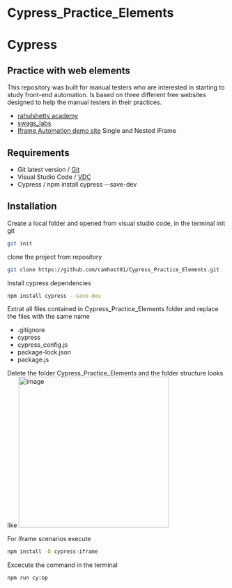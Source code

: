 # Cypress_Practice_Elements

# Cypress 
## Practice with web elements

This repository was built for manual testers who are interested in starting to study front-end automation. Is based on three different free websites designed to help the manual testers in their practices.

- [rahulshetty academy](https://rahulshettyacademy.com/AutomationPractice/)
- [swags_labs](https://www.saucedemo.com/)
- [Iframe Automation demo site](https://demo.automationtesting.in/Frames.html) Single and Nested iFrame

## Requirements

- Git latest version / [Git](https://git-scm.com/download/mac)
- Visual Studio Code / [VDC](https://code.visualstudio.com/)
- Cypress  / npm install cypress --save-dev

## Installation

Create a local folder and opened from visual studio code, in the terminal init git
```sh
git init
```
clone the project from repository 

```sh
git clone https://github.com/camhost01/Cypress_Practice_Elements.git
```
Install cypress dependencies

```sh
npm install cypress --save-dev
```
Extrat all files contained in Cypress_Practice_Elements folder and replace the files with the same name
- .gitignore
- cypress
- cypress_config.js
- package-lock.json
- package.js

Delete the folder Cypress_Practice_Elements and the folder structure looks like
<img width="345" alt="image" src="https://github.com/camhost01/Cypress_Practice_Elements/assets/39304271/7e5ba67d-60cb-409c-bf6a-f31581f7f558">

For iframe scenarios execute
```sh
npm install -D cypress-iframe
```
Excecute the command in the terminal
```sh
npm run cy:op
```
